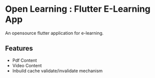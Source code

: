 # Open Learning : Flutter E-Learning App

An opensource flutter application for e-learning.

## Features
- Pdf Content
- Video Content
- Inbuild cache validate/invalidate mechanism



